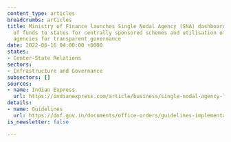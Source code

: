 ```yaml
---
content_type: articles
breadcrumbs: articles
title: Ministry of Finance launches Single Nodal Agency (SNA) dashboard tracking transfer
  of funds to states for centrally sponsored schemes and utilisation of funds by central
  agencies for transparent governance
date: 2022-06-16 04:00:00 +0000
states:
- Center-State Relations
sectors:
- Infrastructure and Governance
subsectors: []
sources:
- name: Indian Express
  url: https://indianexpress.com/article/business/single-nodal-agency-launch-fm-transparent-governance-7957821/
details:
- name: Guidelines
  url: https://dof.gov.in/documents/office-orders/guidelines-implementation-single-nodal-agencies
is_newsletter: false

---
```

